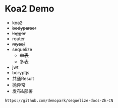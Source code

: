 
# Koa2 Demo

- ~~koa2~~
- ~~bodyparser~~
- ~~logger~~
- ~~router~~
- ~~mysql~~
- sequelize
    - ~~单表~~
    - 多表
- jwt
- bcryptjs
- 共通Result
- 抛异常
- 发布&部署



```
https://github.com/demopark/sequelize-docs-Zh-CN
```